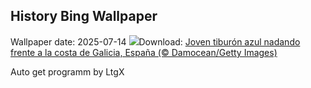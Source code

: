 ## History Bing Wallpaper
Wallpaper date: 2025-07-14
![](https://www.bing.com/th?id=OHR.YoungShark_ES-ES5981151828_UHD.jpg&w=1000)Download: [Joven tiburón azul nadando frente a la costa de Galicia, España (© Damocean/Getty Images)](https://www.bing.com/th?id=OHR.YoungShark_ES-ES5981151828_UHD.jpg)

Auto get programm by LtgX
